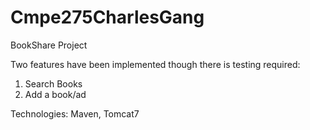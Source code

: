 # Cmpe275CharlesGang
BookShare Project

Two features have been implemented though there is testing required:

1. Search Books
2. Add a book/ad

Technologies:
Maven, Tomcat7
